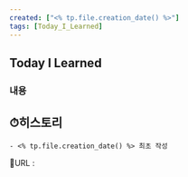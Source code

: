 ```yaml
---
created: ["<% tp.file.creation_date() %>"]
tags: [Today_I_Learned]
---
```


## Today I Learned
### 내용


## ⏱히스토리
	- <% tp.file.creation_date() %> 최초 작성


📙URL :
